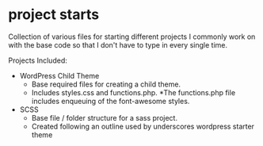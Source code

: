 # project starts

Collection of various files for starting different projects I commonly work on with the base code so that I don't have to type in every single time.

Projects Included:
* WordPress Child Theme
	* Base required files for creating a child theme. 
	* Includes styles.css and functions.php. 
		*The functions.php file includes enqueuing of the font-awesome styles.
* SCSS
	* Base file / folder structure for a sass project.
	* Created following an outline used by underscores wordpress starter theme